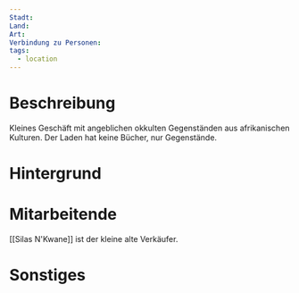 ```yaml
---
Stadt: 
Land: 
Art: 
Verbindung zu Personen: 
tags:
  - location
---
```

# Beschreibung

Kleines Geschäft mit angeblichen okkulten Gegenständen aus afrikanischen Kulturen. Der Laden hat keine Bücher, nur Gegenstände.


# Hintergrund


# Mitarbeitende
[[Silas N'Kwane]] ist der kleine alte Verkäufer.

# Sonstiges